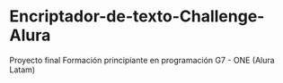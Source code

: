 # Encriptador-de-texto-Challenge-Alura
Proyecto final Formación principiante en programación G7 - ONE (Alura Latam)
